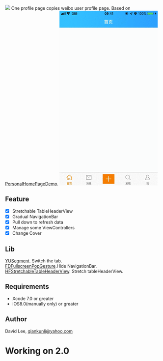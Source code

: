 ![](https://github.com/Liqiankun/DLWeiboProfileController/raw/master/DLWeiboProfileController.png)
One profile page copies weibo user profile page. Based on [PersonalHomePageDemo](https://github.com/hkjin/PersonalHomePageDemo). 
![](https://github.com/Liqiankun/DLWeiboProfileController/raw/master/DLWeiboProfileController.gif)
## Feature
- [x] Stretchable TableHeaderView
- [x] Gradual NavigationBar
- [x] Pull down to refresh data
- [x] Manage some ViewControllers
- [x] Change Cover
## Lib
[YUSegment](https://github.com/afishhhhh/YUSegment). Switch the tab.<br>
[FDFullscreenPopGesture](https://github.com/forkingdog/FDFullscreenPopGesture).Hide NavigationBar.<br>
[HFStretchableTableHeaderView](https://github.com/hfrahmann/HFStretchableTableHeaderView). Stretch tableHeaderView.<br>

## Requirements
- Xcode 7.0 or greater
- iOS8.0(manually only) or greater

## Author
David Lee, qiankunli@yahoo.com

# Working on 2.0
